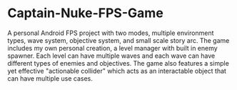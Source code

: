 # Captain-Nuke-FPS-Game
A personal Android FPS project with two modes, multiple environment types, wave system, objective system, and small scale story arc.
The game includes my own personal creation, a level manager with built in enemy spawner. Each level can have multiple waves and each wave can have different types of enemies and objectives. The game also features a simple yet effective "actionable collider" which acts as an interactable object that can have multiple use cases.
